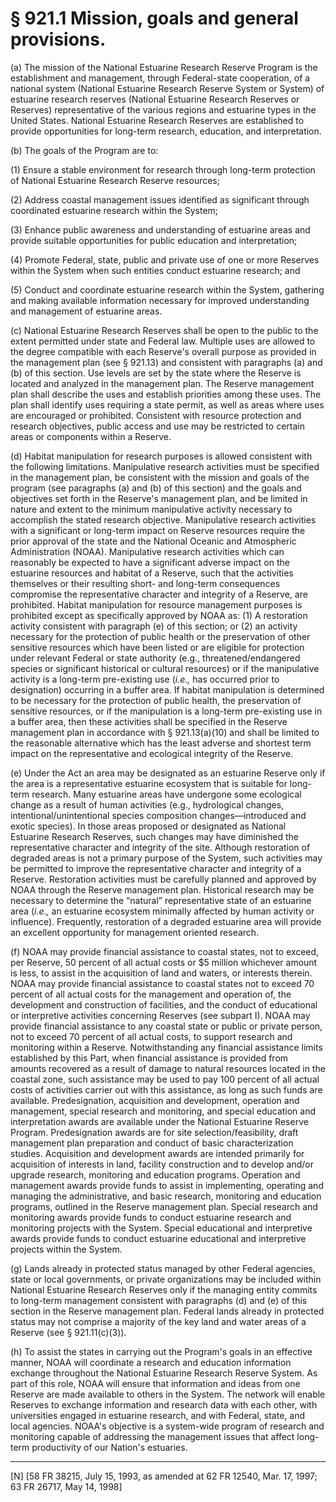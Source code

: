 # § 921.1   Mission, goals and general provisions.

(a) The mission of the National Estuarine Research Reserve Program is the establishment and management, through Federal-state cooperation, of a national system (National Estuarine Research Reserve System or System) of estuarine research reserves (National Estuarine Research Reserves or Reserves) representative of the various regions and estuarine types in the United States. National Estuarine Research Reserves are established to provide opportunities for long-term research, education, and interpretation.


(b) The goals of the Program are to:


(1) Ensure a stable environment for research through long-term protection of National Estuarine Research Reserve resources;


(2) Address coastal management issues identified as significant through coordinated estuarine research within the System;


(3) Enhance public awareness and understanding of estuarine areas and provide suitable opportunities for public education and interpretation;


(4) Promote Federal, state, public and private use of one or more Reserves within the System when such entities conduct estuarine research; and


(5) Conduct and coordinate estuarine research within the System, gathering and making available information necessary for improved understanding and management of estuarine areas.


(c) National Estuarine Research Reserves shall be open to the public to the extent permitted under state and Federal law. Multiple uses are allowed to the degree compatible with each Reserve's overall purpose as provided in the management plan (see § 921.13) and consistent with paragraphs (a) and (b) of this section. Use levels are set by the state where the Reserve is located and analyzed in the management plan. The Reserve management plan shall describe the uses and establish priorities among these uses. The plan shall identify uses requiring a state permit, as well as areas where uses are encouraged or prohibited. Consistent with resource protection and research objectives, public access and use may be restricted to certain areas or components within a Reserve.


(d) Habitat manipulation for research purposes is allowed consistent with the following limitations. Manipulative research activities must be specified in the management plan, be consistent with the mission and goals of the program (see paragraphs (a) and (b) of this section) and the goals and objectives set forth in the Reserve's management plan, and be limited in nature and extent to the minimum manipulative activity necessary to accomplish the stated research objective. Manipulative research activities with a significant or long-term impact on Reserve resources require the prior approval of the state and the National Oceanic and Atmospheric Administration (NOAA). Manipulative research activities which can reasonably be expected to have a significant adverse impact on the estuarine resources and habitat of a Reserve, such that the activities themselves or their resulting short- and long-term consequences compromise the representative character and integrity of a Reserve, are prohibited. Habitat manipulation for resource management purposes is prohibited except as specifically approved by NOAA as: (1) A restoration activity consistent with paragraph (e) of this section; or (2) an activity necessary for the protection of public health or the preservation of other sensitive resources which have been listed or are eligible for protection under relevant Federal or state authority (e.g., threatened/endangered species or significant historical or cultural resources) or if the manipulative activity is a long-term pre-existing use (*i.e.,* has occurred prior to designation) occurring in a buffer area. If habitat manipulation is determined to be necessary for the protection of public health, the preservation of sensitive resources, or if the manipulation is a long-term pre-existing use in a buffer area, then these activities shall be specified in the Reserve management plan in accordance with § 921.13(a)(10) and shall be limited to the reasonable alternative which has the least adverse and shortest term impact on the representative and ecological integrity of the Reserve.


(e) Under the Act an area may be designated as an estuarine Reserve only if the area is a representative estuarine ecosystem that is suitable for long-term research. Many estuarine areas have undergone some ecological change as a result of human activities (e.g., hydrological changes, intentional/unintentional species composition changes—introduced and exotic species). In those areas proposed or designated as National Estuarine Research Reserves, such changes may have diminished the representative character and integrity of the site. Although restoration of degraded areas is not a primary purpose of the System, such activities may be permitted to improve the representative character and integrity of a Reserve. Restoration activities must be carefully planned and approved by NOAA through the Reserve management plan. Historical research may be necessary to determine the “natural” representative state of an estuarine area (*i.e.,* an estuarine ecosystem minimally affected by human activity or influence). Frequently, restoration of a degraded estuarine area will provide an excellent opportunity for management oriented research.


(f) NOAA may provide financial assistance to coastal states, not to exceed, per Reserve, 50 percent of all actual costs or $5 million whichever amount is less, to assist in the acquisition of land and waters, or interests therein. NOAA may provide financial assistance to coastal states not to exceed 70 percent of all actual costs for the management and operation of, the development and construction of facilities, and the conduct of educational or interpretive activities concerning Reserves (see subpart I). NOAA may provide financial assistance to any coastal state or public or private person, not to exceed 70 percent of all actual costs, to support research and monitoring within a Reserve. Notwithstanding any financial assistance limits established by this Part, when financial assistance is provided from amounts recovered as a result of damage to natural resources located in the coastal zone, such assistance may be used to pay 100 percent of all actual costs of activities carrier out with this assistance, as long as such funds are available. Predesignation, acquisition and development, operation and management, special research and monitoring, and special education and interpretation awards are available under the National Estuarine Reserve Program. Predesignation awards are for site selection/feasibility, draft management plan preparation and conduct of basic characterization studies. Acquisition and development awards are intended primarily for acquisition of interests in land, facility construction and to develop and/or upgrade research, monitoring and education programs. Operation and management awards provide funds to assist in implementing, operating and managing the administrative, and basic research, monitoring and education programs, outlined in the Reserve management plan. Special research and monitoring awards provide funds to conduct estuarine research and monitoring projects with the System. Special educational and interpretive awards provide funds to conduct estuarine educational and interpretive projects within the System.


(g) Lands already in protected status managed by other Federal agencies, state or local governments, or private organizations may be included within National Estuarine Research Reserves only if the managing entity commits to long-term management consistent with paragraphs (d) and (e) of this section in the Reserve management plan. Federal lands already in protected status may not comprise a majority of the key land and water areas of a Reserve (see § 921.11(c)(3)).


(h) To assist the states in carrying out the Program's goals in an effective manner, NOAA will coordinate a research and education information exchange throughout the National Estuarine Research Reserve System. As part of this role, NOAA will ensure that information and ideas from one Reserve are made available to others in the System. The network will enable Reserves to exchange information and research data with each other, with universities engaged in estuarine research, and with Federal, state, and local agencies. NOAA's objective is a system-wide program of research and monitoring capable of addressing the management issues that affect long-term productivity of our Nation's estuaries.



---

[N] [58 FR 38215, July 15, 1993, as amended at 62 FR 12540, Mar. 17, 1997; 63 FR 26717, May 14, 1998]




